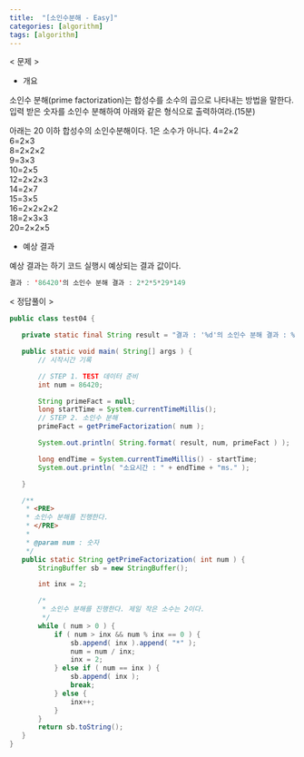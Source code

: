 ```yaml
---
title:  "[소인수분해 - Easy]"
categories: [algorithm]
tags: [algorithm]
---
```


< 문제 >
 -  개요
 
 소인수 분해(prime factorization)는 합성수를 소수의 곱으로 나타내는 방법을 말한다.
 입력 받은 숫자를 소인수 분해하여 아래와 같은 형식으로 출력하여라.(15분)
  
 아래는 20 이하 합성수의 소인수분해이다. 1은 소수가 아니다.
 4=2×2  
 6=2×3  
 8=2×2×2  
 9=3×3  
 10=2×5  
 12=2×2×3  
 14=2×7  
 15=3×5  
 16=2×2×2×2  
 18=2×3×3  
 20=2×2×5  
 
 - 예상 결과
 
 예상 결과는 하기 코드 실행시 예상되는 결과 값이다.
 
 ``` java
 결과 : '86420'의 소인수 분해 결과 : 2*2*5*29*149
 ``` 
 
 < 정답풀이 >
 
 ``` java
 public class test04 {

	private static final String result = "결과 : '%d'의 소인수 분해 결과 : %s";

	public static void main( String[] args ) {
		// 시작시간 기록

		// STEP 1. TEST 데이터 준비
		int num = 86420;

		String primeFact = null;
		long startTime = System.currentTimeMillis();
		// STEP 2. 소인수 분해
		primeFact = getPrimeFactorization( num );

		System.out.println( String.format( result, num, primeFact ) );

		long endTime = System.currentTimeMillis() - startTime;
		System.out.println( "소요시간 : " + endTime + "ms." );

	}

	/**
	 * <PRE>
	 * 소인수 분해를 진행한다.
	 * </PRE>
	 * 
	 * @param num : 숫자
	 */
	public static String getPrimeFactorization( int num ) {
		StringBuffer sb = new StringBuffer();

		int inx = 2;

		/*
		 * 소인수 분해를 진행한다. 제일 작은 소수는 2이다.
		 */
		while ( num > 0 ) {
			if ( num > inx && num % inx == 0 ) {
				sb.append( inx ).append( "*" );
				num = num / inx;
				inx = 2;
			} else if ( num == inx ) {
				sb.append( inx );
				break;
			} else {
				inx++;
			}
		}
		return sb.toString();
	}
}
```